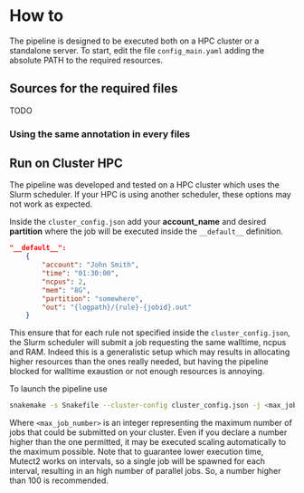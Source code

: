 # How to 

The pipeline is designed to be executed both on a HPC cluster or a standalone server. To start, edit the file `config_main.yaml` adding the absolute PATH to the required resources. 

## Sources for the required files

TODO

### Using the same annotation in every files

## Run on Cluster HPC

The pipeline was developed and tested on a HPC cluster which uses the Slurm scheduler. If your HPC is using another scheduler, these options may not work as expected.

Inside the `cluster_config.json` add your **account_name** and desired **partition** where the job will be executed inside the `__default__` definition. 

```json
"__default__":
    {
        "account": "John Smith",
        "time": "01:30:00",
        "ncpus": 2,
        "mem": "8G",
        "partition": "somewhere",
        "out": "{logpath}/{rule}-{jobid}.out"
    }
```

This ensure that for each rule not specified inside the `cluster_config.json`, the Slurm scheduler will submit a job requesting the same walltime, ncpus and RAM. Indeed this is a generalistic setup which may results in allocating higher resources than the ones really needed, but having the pipeline blocked for walltime exaustion or not enough resources is annoying.

To launch the pipeline use 

```bash
snakemake -s Snakefile --cluster-config cluster_config.json -j <max_job_number> --use-conda --rerun-incomplete --cluster 'sbatch -p {cluster.partition} --mem {cluster.mem} -c {cluster.ncpus} -o {cluster.out} -t {cluster.time}'
```

Where `<max_job_number>` is an integer representing the maximum number of jobs that could be submitted on your cluster. Even if you declare a number higher than the one permitted, it may be executed scaling automatically to the maximum possible. Note that to guarantee lower execution time, Mutect2 works on intervals, so a single job will be spawned for each interval, resulting in an high number of parallel jobs. So, a number higher than 100 is recommended. 




